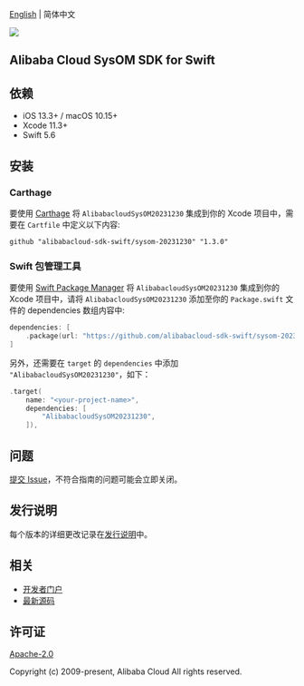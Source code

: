 [English](README.md) | 简体中文

![](https://aliyunsdk-pages.alicdn.com/icons/AlibabaCloud.svg)

## Alibaba Cloud SysOM SDK for Swift

## 依赖

- iOS 13.3+ / macOS 10.15+
- Xcode 11.3+
- Swift 5.6

## 安装

### Carthage

要使用 [Carthage](https://github.com/Carthage/Carthage) 将 `AlibabacloudSysOM20231230` 集成到你的 Xcode 项目中，需要在 `Cartfile` 中定义以下内容:

```ogdl
github "alibabacloud-sdk-swift/sysom-20231230" "1.3.0"
```

### Swift 包管理工具

要使用 [Swift Package Manager](https://swift.org/package-manager/) 将 `AlibabacloudSysOM20231230` 集成到你的 Xcode 项目中，请将 `AlibabacloudSysOM20231230` 添加至你的 `Package.swift` 文件的 dependencies 数组内容中:

```swift
dependencies: [
    .package(url: "https://github.com/alibabacloud-sdk-swift/sysom-20231230.git", from: "1.3.0")
]
```

另外，还需要在 `target` 的 `dependencies` 中添加 `"AlibabacloudSysOM20231230"`，如下：

```swift
.target(
    name: "<your-project-name>",
    dependencies: [
        "AlibabacloudSysOM20231230",
    ]),
```

## 问题

[提交 Issue](https://github.com/alibabacloud-sdk-swift/sysom-20231230/issues/new)，不符合指南的问题可能会立即关闭。

## 发行说明

每个版本的详细更改记录在[发行说明](./ChangeLog.txt)中。

## 相关

* [开发者门户](https://next.api.aliyun.com/home)
* [最新源码](https://github.com/alibabacloud-sdk-swift/sysom-20231230)

## 许可证

[Apache-2.0](http://www.apache.org/licenses/LICENSE-2.0)

Copyright (c) 2009-present, Alibaba Cloud All rights reserved.
